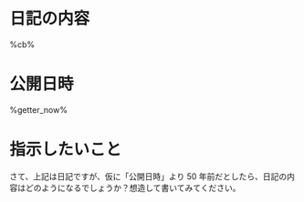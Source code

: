# 日記の内容
%cb%

# 公開日時
%getter_now%

# 指示したいこと
さて、上記は日記ですが、仮に「公開日時」より 50 年前だとしたら、日記の内容はどのようになるでしょうか？想造して書いてみてください。
